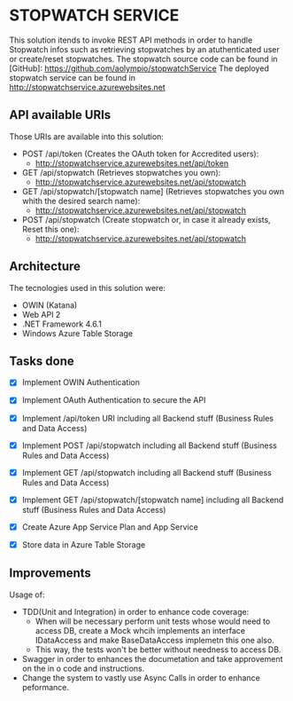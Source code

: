 # STOPWATCH SERVICE

This solution itends to invoke REST API methods in order to handle Stopwatch infos such as retrieving stopwatches by an atuthenticated user or create/reset stopwatches.
The stopwatch source code can be found in [GitHub]: https://github.com/aolympio/stopwatchService
The deployed stopwatch service can be found in http://stopwatchservice.azurewebsites.net

## API available URIs
Those URIs are available into this solution:
- POST /api/token (Creates the OAuth token for Accredited users):
	- http://stopwatchservice.azurewebsites.net/api/token
- GET /api/stopwatch (Retrieves stopwatches you own):
	- http://stopwatchservice.azurewebsites.net/api/stopwatch 
- GET /api/stopwatch/[stopwatch name] (Retrieves stopwatches you own whith the desired search name):
	- http://stopwatchservice.azurewebsites.net/api/stopwatch 
- POST /api/stopwatch (Create stopwatch or, in case it already exists, Reset this one):
	- http://stopwatchservice.azurewebsites.net/api/stopwatch 


## Architecture
The tecnologies used in this solution were:

- OWIN (Katana)
- Web API 2
- .NET Framework 4.6.1
- Windows Azure Table Storage 


## Tasks done
- [x] Implement OWIN Authentication
- [X] Implement OAuth Authentication to secure the API
- [X] Implement /api/token URI including all Backend stuff (Business Rules and Data Access)
- [x] Implement POST /api/stopwatch including all Backend stuff (Business Rules and Data Access)
- [x] Implement GET /api/stopwatch including all Backend stuff (Business Rules and Data Access)
- [x] Implement GET /api/stopwatch/[stopwatch name] including all Backend stuff (Business Rules and Data Access)
- [X] Create Azure App Service Plan and App Service
- [x] Store data in Azure Table Storage


## Improvements

Usage of:
- TDD(Unit and Integration) in order to enhance code coverage:
	- When will be necessary perform unit tests whose would need to access DB, create a Mock whcih implements an interface IDataAccess and make BaseDataAccess implemetn this one also.
	- This way, the tests won't be better without needness to access DB. 
- Swagger in order to enhances the documetation and take approvement on the in o code and instructions.
- Change the system to vastly use Async Calls in order to enhance peformance.
